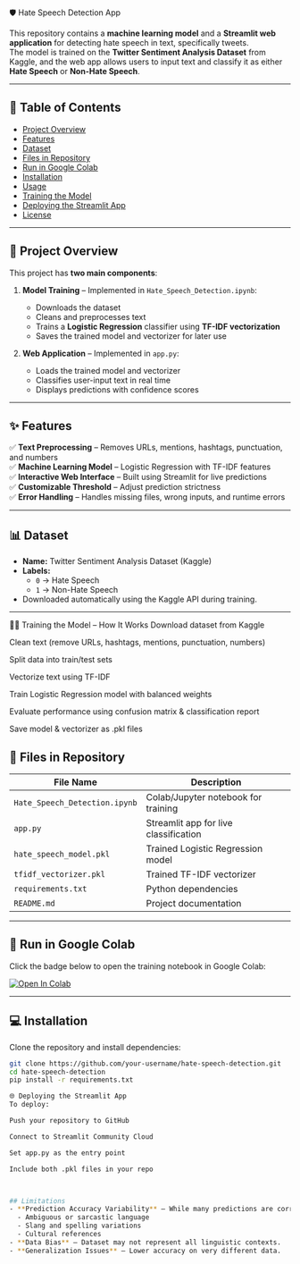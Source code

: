 🛡️ Hate Speech Detection App


This repository contains a **machine learning model** and a **Streamlit web application** for detecting hate speech in text, specifically tweets.  
The model is trained on the **Twitter Sentiment Analysis Dataset** from Kaggle, and the web app allows users to input text and classify it as either **Hate Speech** or **Non-Hate Speech**.

---

## 📌 Table of Contents
- [Project Overview](#project-overview)
- [Features](#features)
- [Dataset](#dataset)
- [Files in Repository](#files-in-repository)
- [Run in Google Colab](#run-in-google-colab)
- [Installation](#installation)
- [Usage](#usage)
- [Training the Model](#training-the-model)
- [Deploying the Streamlit App](#deploying-the-streamlit-app)
- [License](#license)

---

## 📖 Project Overview
This project has **two main components**:

1. **Model Training** – Implemented in `Hate_Speech_Detection.ipynb`:
   - Downloads the dataset
   - Cleans and preprocesses text
   - Trains a **Logistic Regression** classifier using **TF-IDF vectorization**
   - Saves the trained model and vectorizer for later use

2. **Web Application** – Implemented in `app.py`:
   - Loads the trained model and vectorizer
   - Classifies user-input text in real time
   - Displays predictions with confidence scores

---

## ✨ Features
✅ **Text Preprocessing** – Removes URLs, mentions, hashtags, punctuation, and numbers  
✅ **Machine Learning Model** – Logistic Regression with TF-IDF features  
✅ **Interactive Web Interface** – Built using Streamlit for live predictions  
✅ **Customizable Threshold** – Adjust prediction strictness  
✅ **Error Handling** – Handles missing files, wrong inputs, and runtime errors  

---

## 📊 Dataset
- **Name:** Twitter Sentiment Analysis Dataset (Kaggle)  
- **Labels:**
  - `0` → Hate Speech
  - `1` → Non-Hate Speech  
- Downloaded automatically using the Kaggle API during training.

---

🏋️‍♂️ Training the Model – How It Works
Download dataset from Kaggle

Clean text (remove URLs, hashtags, mentions, punctuation, numbers)

Split data into train/test sets

Vectorize text using TF-IDF

Train Logistic Regression model with balanced weights

Evaluate performance using confusion matrix & classification report

Save model & vectorizer as .pkl files

## 📂 Files in Repository

| File Name                  | Description |
|----------------------------|-------------|
| `Hate_Speech_Detection.ipynb`        | Colab/Jupyter notebook for training |
| `app.py`                   | Streamlit app for live classification |
| `hate_speech_model.pkl`    | Trained Logistic Regression model |
| `tfidf_vectorizer.pkl`     | Trained TF-IDF vectorizer |
| `requirements.txt`         | Python dependencies |
| `README.md`                | Project documentation |

---

## 🚀 Run in Google Colab
Click the badge below to open the training notebook in Google Colab:

[![Open In Colab](https://colab.research.google.com/assets/colab-badge.svg)](https://github.com/Roy-Oindrila/Hate_speech_detection/blob/main/Hate_Speech_Detection.ipynb)

---

## 💻 Installation
Clone the repository and install dependencies:
```bash
git clone https://github.com/your-username/hate-speech-detection.git
cd hate-speech-detection
pip install -r requirements.txt

🌐 Deploying the Streamlit App
To deploy:

Push your repository to GitHub

Connect to Streamlit Community Cloud

Set app.py as the entry point

Include both .pkl files in your repo



## Limitations
- **Prediction Accuracy Variability** – While many predictions are correct, some fail due to:
  - Ambiguous or sarcastic language
  - Slang and spelling variations
  - Cultural references
- **Data Bias** – Dataset may not represent all linguistic contexts.
- **Generalization Issues** – Lower accuracy on very different data.

